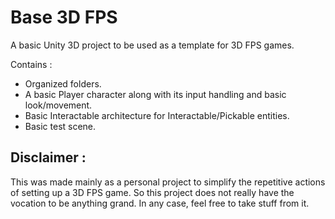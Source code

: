 # Base 3D FPS

A basic Unity 3D project to be used as a template for 3D FPS games.

Contains :
- Organized folders.
- A basic Player character along with its input handling and basic look/movement.
- Basic Interactable architecture for Interactable/Pickable entities.
- Basic test scene.

## Disclaimer :
This was made mainly as a personal project to simplify the repetitive actions of setting up a 3D FPS game. So this project does not really have the vocation to be anything grand.
In any case, feel free to take stuff from it.
